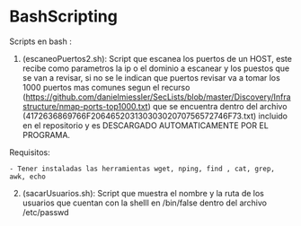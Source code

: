 # BashScripting
Scripts en bash :
1. (escaneoPuertos2.sh): Script que escanea los puertos de un HOST, este recibe como parametros la ip o el dominio a escanear y los puestos que se van a revisar, si no se le indican que puertos revisar va a tomar los 1000 puertos mas comunes segun el recurso (https://github.com/danielmiessler/SecLists/blob/master/Discovery/Infrastructure/nmap-ports-top1000.txt) que se encuentra dentro del archivo (4172636869766F20646520313030302070756572746F73.txt) incluido en el repositorio y es DESCARGADO AUTOMATICAMENTE POR EL PROGRAMA.
  
  Requisitos:
  
    - Tener instaladas las herramientas wget, nping, find , cat, grep, awk, echo
    
2. (sacarUsuarios.sh): Script que muestra el nombre y la ruta de los usuarios que cuentan con la shelll en /bin/false dentro del archivo /etc/passwd
